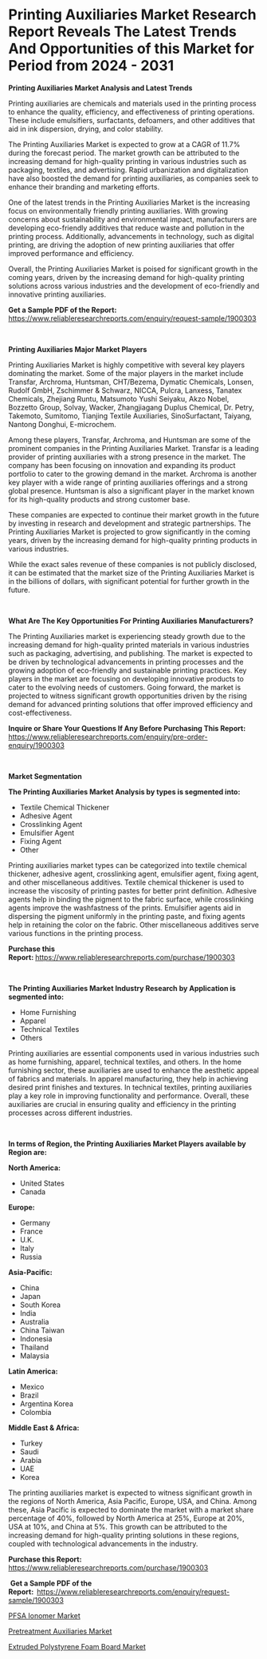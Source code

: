 <p><h1>Printing Auxiliaries Market Research Report Reveals The Latest Trends And Opportunities of this Market for Period from 2024 - 2031</h1></p><p><strong>Printing Auxiliaries Market Analysis and Latest Trends</strong></p>
<p><p>Printing auxiliaries are chemicals and materials used in the printing process to enhance the quality, efficiency, and effectiveness of printing operations. These include emulsifiers, surfactants, defoamers, and other additives that aid in ink dispersion, drying, and color stability.</p><p>The Printing Auxiliaries Market is expected to grow at a CAGR of 11.7% during the forecast period. The market growth can be attributed to the increasing demand for high-quality printing in various industries such as packaging, textiles, and advertising. Rapid urbanization and digitalization have also boosted the demand for printing auxiliaries, as companies seek to enhance their branding and marketing efforts.</p><p>One of the latest trends in the Printing Auxiliaries Market is the increasing focus on environmentally friendly printing auxiliaries. With growing concerns about sustainability and environmental impact, manufacturers are developing eco-friendly additives that reduce waste and pollution in the printing process. Additionally, advancements in technology, such as digital printing, are driving the adoption of new printing auxiliaries that offer improved performance and efficiency.</p><p>Overall, the Printing Auxiliaries Market is poised for significant growth in the coming years, driven by the increasing demand for high-quality printing solutions across various industries and the development of eco-friendly and innovative printing auxiliaries.</p></p>
<p><strong>Get a Sample PDF of the Report:&nbsp;</strong> <a href="https://www.reliableresearchreports.com/enquiry/request-sample/1900303">https://www.reliableresearchreports.com/enquiry/request-sample/1900303</a></p>
<p>&nbsp;</p>
<p><strong>Printing Auxiliaries Major Market Players</strong></p>
<p><p>Printing Auxiliaries Market is highly competitive with several key players dominating the market. Some of the major players in the market include Transfar, Archroma, Huntsman, CHT/Bezema, Dymatic Chemicals, Lonsen, Rudolf GmbH, Zschimmer & Schwarz, NICCA, Pulcra, Lanxess, Tanatex Chemicals, Zhejiang Runtu, Matsumoto Yushi Seiyaku, Akzo Nobel, Bozzetto Group, Solvay, Wacker, Zhangjiagang Duplus Chemical, Dr. Petry, Takemoto, Sumitomo, Tianjing Textile Auxiliaries, SinoSurfactant, Taiyang, Nantong Donghui, E-microchem.</p><p>Among these players, Transfar, Archroma, and Huntsman are some of the prominent companies in the Printing Auxiliaries Market. Transfar is a leading provider of printing auxiliaries with a strong presence in the market. The company has been focusing on innovation and expanding its product portfolio to cater to the growing demand in the market. Archroma is another key player with a wide range of printing auxiliaries offerings and a strong global presence. Huntsman is also a significant player in the market known for its high-quality products and strong customer base.</p><p>These companies are expected to continue their market growth in the future by investing in research and development and strategic partnerships. The Printing Auxiliaries Market is projected to grow significantly in the coming years, driven by the increasing demand for high-quality printing products in various industries.</p><p>While the exact sales revenue of these companies is not publicly disclosed, it can be estimated that the market size of the Printing Auxiliaries Market is in the billions of dollars, with significant potential for further growth in the future.</p></p>
<p>&nbsp;</p>
<p><strong>What Are The Key Opportunities For Printing Auxiliaries Manufacturers?</strong></p>
<p><p>The Printing Auxiliaries market is experiencing steady growth due to the increasing demand for high-quality printed materials in various industries such as packaging, advertising, and publishing. The market is expected to be driven by technological advancements in printing processes and the growing adoption of eco-friendly and sustainable printing practices. Key players in the market are focusing on developing innovative products to cater to the evolving needs of customers. Going forward, the market is projected to witness significant growth opportunities driven by the rising demand for advanced printing solutions that offer improved efficiency and cost-effectiveness.</p></p>
<p><strong>Inquire or Share Your Questions If Any Before Purchasing This Report:</strong> <a href="https://www.reliableresearchreports.com/enquiry/pre-order-enquiry/1900303">https://www.reliableresearchreports.com/enquiry/pre-order-enquiry/1900303</a></p>
<p>&nbsp;</p>
<p><strong>Market Segmentation</strong></p>
<p><strong>The Printing Auxiliaries Market Analysis by types is segmented into:</strong></p>
<p><ul><li>Textile Chemical Thickener</li><li>Adhesive Agent</li><li>Crosslinking Agent</li><li>Emulsifier Agent</li><li>Fixing Agent</li><li>Other</li></ul></p>
<p><p>Printing auxiliaries market types can be categorized into textile chemical thickener, adhesive agent, crosslinking agent, emulsifier agent, fixing agent, and other miscellaneous additives. Textile chemical thickener is used to increase the viscosity of printing pastes for better print definition. Adhesive agents help in binding the pigment to the fabric surface, while crosslinking agents improve the washfastness of the prints. Emulsifier agents aid in dispersing the pigment uniformly in the printing paste, and fixing agents help in retaining the color on the fabric. Other miscellaneous additives serve various functions in the printing process.</p></p>
<p><strong>Purchase this Report:&nbsp;</strong><a href="https://www.reliableresearchreports.com/purchase/1900303">https://www.reliableresearchreports.com/purchase/1900303</a></p>
<p>&nbsp;</p>
<p><strong>The Printing Auxiliaries Market Industry Research by Application is segmented into:</strong></p>
<p><ul><li>Home Furnishing</li><li>Apparel</li><li>Technical Textiles</li><li>Others</li></ul></p>
<p><p>Printing auxiliaries are essential components used in various industries such as home furnishing, apparel, technical textiles, and others. In the home furnishing sector, these auxiliaries are used to enhance the aesthetic appeal of fabrics and materials. In apparel manufacturing, they help in achieving desired print finishes and textures. In technical textiles, printing auxiliaries play a key role in improving functionality and performance. Overall, these auxiliaries are crucial in ensuring quality and efficiency in the printing processes across different industries.</p></p>
<p>&nbsp;</p>
<p><strong>In terms of Region, the Printing Auxiliaries Market Players available by Region are:</strong></p>
<p>
    <p> <strong> North America: </strong>
        <ul>
            <li>United States</li>
            <li>Canada</li>
        </ul>
        </p> 
    <p> <strong> Europe: </strong>
        <ul>
            <li>Germany</li>
            <li>France</li>
            <li>U.K.</li>
            <li>Italy</li>
            <li>Russia</li>
        </ul>
        </p> 
    <p> <strong> Asia-Pacific: </strong>
        <ul>
            <li>China</li>
            <li>Japan</li>
            <li>South Korea</li>
            <li>India</li>
            <li>Australia</li>
            <li>China Taiwan</li>
            <li>Indonesia</li>
            <li>Thailand</li>
            <li>Malaysia</li>
        </ul>
        </p> 
    <p> <strong> Latin America: </strong>
        <ul>
            <li>Mexico</li>
            <li>Brazil</li>
            <li>Argentina Korea</li>
            <li>Colombia</li>
        </ul>
        </p> 
    <p> <strong> Middle East & Africa: </strong>
        <ul>
            <li>Turkey</li>
            <li>Saudi</li>
            <li>Arabia</li>
            <li>UAE</li>
            <li>Korea</li>
        </ul>
    </p>
    </p>
<p><p>The printing auxiliaries market is expected to witness significant growth in the regions of North America, Asia Pacific, Europe, USA, and China. Among these, Asia Pacific is expected to dominate the market with a market share percentage of 40%, followed by North America at 25%, Europe at 20%, USA at 10%, and China at 5%. This growth can be attributed to the increasing demand for high-quality printing solutions in these regions, coupled with technological advancements in the industry.</p></p>
<p><strong>Purchase this Report: </strong><a href="https://www.reliableresearchreports.com/purchase/1900303">https://www.reliableresearchreports.com/purchase/1900303</a></p>
<p>&nbsp;<strong>Get a Sample PDF of the Report:&nbsp;&nbsp;</strong><a href="https://www.reliableresearchreports.com/enquiry/request-sample/1900303">https://www.reliableresearchreports.com/enquiry/request-sample/1900303</a></p>
<p><strong></strong></p>
<p><p><a href="https://github.com/jaidynmorantestelletmjzya/Market-Research-Report-List-1/blob/main/pfsa-ionomer-market.md">PFSA Ionomer Market</a></p><p><a href="https://github.com/ruddyyedelwadw/Market-Research-Report-List-1/blob/main/pretreatment-auxiliaries-market.md">Pretreatment Auxiliaries Market</a></p><p><a href="https://github.com/juniordelafrance/Market-Research-Report-List-2/blob/main/extruded-polystyrene-foam-board-market.md">Extruded Polystyrene Foam Board Market</a></p></p>